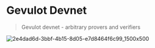 # Gevulot Devnet
 >Gevulot devnet - arbitrary provers and verifiers

![2e4dad6d-3bbf-4b15-8d05-e7d8464f6c99_1500x500](https://github.com/papadritta/Gevulot_my/assets/90826754/e10c4c4d-1085-431d-8f7b-b3b4d508e5d7)
